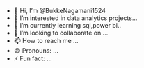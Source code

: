 - 👋 Hi, I’m @BukkeNagamani1524
- 👀 I’m interested in  data analytics projects...
- 🌱 I’m currently learning sql,power bi..
- 💞️ I’m looking to collaborate on ...
- 📫 How to reach me ...
- 😄 Pronouns: ...
- ⚡ Fun fact: ...

<!---
BukkeNagamani1524/BukkeNagamani1524 is a ✨ special ✨ repository because its `README.md` (this file) appears on your GitHub profile.
You can click the Preview link to take a look at your changes.
--->
